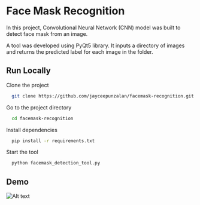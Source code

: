 
# Face Mask Recognition

In this project, Convolutional Neural Network (CNN) model was built to detect face mask from an image.

A tool was developed using PyQt5 library. It inputs a directory of images and returns the predicted label for each image in the folder.
## Run Locally

Clone the project

```bash
  git clone https://github.com/jayceepunzalan/facemask-recognition.git
```

Go to the project directory

```bash
  cd facemask-recognition
```

Install dependencies

```bash
  pip install -r requirements.txt
```

Start the tool

```bash
  python facemask_detection_tool.py
```


## Demo

![Alt text](https://github.com/jayceepunzalan/facemask-recognition/blob/main/facemask_recog_demo.gif)

